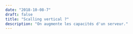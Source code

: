 ```yaml
---
date: "2018-10-08-7"
draft: false
title: "Scalling vertical ?"
description: "On augmente les capacités d'un serveur."
---
```

